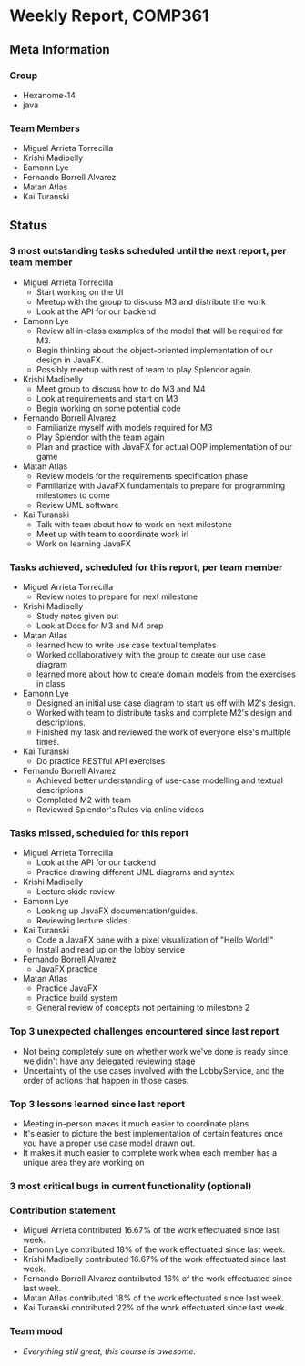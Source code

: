 # Weekly Report, COMP361

## Meta Information

### Group

 * Hexanome-14
 * java

### Team Members

 * Miguel Arrieta Torrecilla
 * Krishi Madipelly
 * Eamonn Lye
 * Fernando Borrell Alvarez
 * Matan Atlas
 * Kai Turanski

## Status

### 3 most outstanding tasks scheduled until the next report, per team member

 * Miguel Arrieta Torrecilla
   * Start working on the UI
   * Meetup with the group to discuss M3 and distribute the work
   * Look at the API for our backend
 * Eamonn Lye
   * Review all in-class examples of the model that will be required for M3.
   * Begin thinking about the object-oriented implementation of our design in JavaFX.
   * Possibly meetup with rest of team to play Splendor again.
 * Krishi Madipelly
   * Meet group to discuss how to do M3 and M4
   * Look at requirements and start on M3
   * Begin working on some potential code
 * Fernando Borrell Alvarez
   * Familiarize myself with models required for M3
   * Play Splendor with the team again
   * Plan and practice with JavaFX for actual OOP implementation of our game
 * Matan Atlas
   * Review models for the requirements specification phase
   * Familiarize with JavaFX fundamentals to prepare for programming milestones to come
   * Review UML software 
 * Kai Turanski
   * Talk with team about how to work on next milestone
   * Meet up with team to coordinate work irl
   * Work on learning JavaFX

### Tasks achieved, scheduled for this report, per team member  

 * Miguel Arrieta Torrecilla
   * Review notes to prepare for next milestone
 * Krishi Madipelly
   * Study notes given out
   * Look at Docs for M3 and M4 prep
 * Matan Atlas
   * learned how to write use case textual templates
   * Worked collaboratively with the group to create our use case diagram
   * learned more about how to create domain models from the exercises in class
 * Eamonn Lye
   * Designed an initial use case diagram to start us off with M2's design.
   * Worked with team to distribute tasks and complete M2's design and descriptions.
   * Finished my task and reviewed the work of everyone else's multiple times.
 * Kai Turanski
   * Do practice RESTful API exercises
 * Fernando Borrell Alvarez
   * Achieved better understanding of use-case modelling and textual descriptions
   * Completed M2 with team
   * Reviewed Splendor's Rules via online videos

### Tasks missed, scheduled for this report

 * Miguel Arrieta Torrecilla
   * Look at the API for our backend
   * Practice drawing different UML diagrams and syntax
 * Krishi Madipelly
   * Lecture skide review
 * Eamonn Lye
   * Looking up JavaFX documentation/guides.
   * Reviewing lecture slides.
 * Kai Turanski
   * Code a JavaFX pane with a pixel visualization of "Hello World!"
   * Install and read up on the lobby service
 * Fernando Borrell Alvarez
   * JavaFX practice
 * Matan Atlas
   * Practice JavaFX
   * Practice build system
   * General review of concepts not pertaining to milestone 2

### Top 3 unexpected challenges encountered since last report

  * Not being completely sure on whether work we've done is ready since we didn't have any delegated reviewing stage
  * Uncertainty of the use cases involved with the LobbyService, and the order of actions that happen in those cases.

### Top 3 lessons learned since last report

  * Meeting in-person makes it much easier to coordinate plans
  * It's easier to picture the best implementation of certain features once you have a proper use case model drawn out.
  * It makes it much easier to complete work when each member has a unique area they are working on 

### 3 most critical bugs in current functionality (optional)

### Contribution statement

 * Miguel Arrieta contributed 16.67% of the work effectuated since last week.
 * Eamonn Lye contributed 18% of the work effectuated since last week.
 * Krishi Madipelly contributed 16.67% of the work effectuated since last week.
 * Fernando Borrell Alvarez contributed 16% of the work effectuated since last week.
 * Matan Atlas contributed 18% of the work effectuated since last week.
 * Kai Turanski contributed 22% of the work effectuated since last week.

### Team mood

 * *Everything still great, this course is awesome.*
